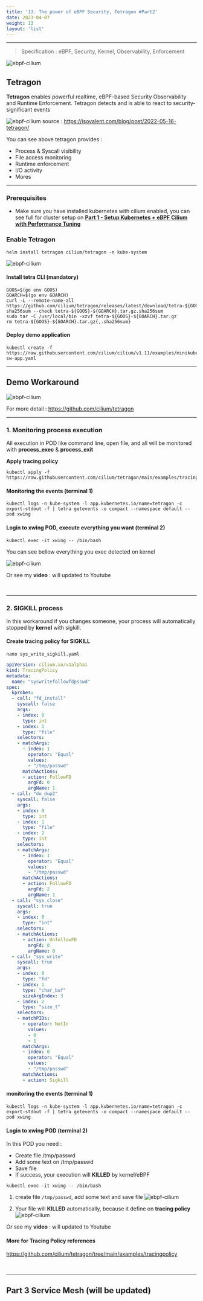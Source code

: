 ```yaml
---
title: '13. The power of eBPF Security, Tetragon #Part2'
date: 2023-04-07
weight: 13
layout: 'list'
---
```

---
> Specification : eBPF, Security, Kernel, Observability, Enforcement

![ebpf-cilium](./images/tetragon-logo.png)


## Tetragon 

**Tetragon** enables powerful realtime, eBPF-based Security Observability and Runtime Enforcement. Tetragon detects and is able to react to security-significant events


![ebpf-cilium](./images/tetragon-stack.png)
source : https://isovalent.com/blog/post/2022-05-16-tetragon/

You can see above tetragon provides :

- Process & Syscall visibility
- File access monitoring  
- Runtime enforcement
- I/O activity
- Mores


---

### Prerequisites
- Make sure you have installed kubernetes with cilium enabled, you can see full for cluster setup on **[Part 1 - Setup Kubernetes + eBPF Cilium with Performance Tuning](https://luthfi.dev/posts/setup-kubernetes-+-ebpf-cilium-with-tuning-performance-part-1/)**


### Enable Tetragon

```
helm install tetragon cilium/tetragon -n kube-system
```

![ebpf-cilium](./images/tetragon-deploy.png)


#### Install tetra CLI (mandatory)
```
GOOS=$(go env GOOS)
GOARCH=$(go env GOARCH)
curl -L --remote-name-all https://github.com/cilium/tetragon/releases/latest/download/tetra-${GOOS}-${GOARCH}.tar.gz{,.sha256sum}
sha256sum --check tetra-${GOOS}-${GOARCH}.tar.gz.sha256sum
sudo tar -C /usr/local/bin -xzvf tetra-${GOOS}-${GOARCH}.tar.gz
rm tetra-${GOOS}-${GOARCH}.tar.gz{,.sha256sum}
```

#### Deploy demo application
```
kubectl create -f https://raw.githubusercontent.com/cilium/cilium/v1.11/examples/minikube/http-sw-app.yaml
```

---

## Demo Workaround

![ebpf-cilium](./images/tetragon-flow.png)

For more detail : https://github.com/cilium/tetragon

---

### 1. Monitoring process execution
All execution in POD like command line, open file, and all will be monitored with **process_exec** & **process_exit**

**Apply tracing policy**
```
kubectl apply -f https://raw.githubusercontent.com/cilium/tetragon/main/examples/tracingpolicy/sys_write_follow_fd_prefix.yaml
```

####  Monitoring the events (terminal 1)

```
kubectl logs -n kube-system -l app.kubernetes.io/name=tetragon -c export-stdout -f | tetra getevents -o compact --namespace default --pod xwing
```



#### Login to xwing POD, execute everything you want (terminal 2)

```
kubectl exec -it xwing -- /bin/bash
```


You can see bellow everything you exec detected on kernel 

![ebpf-cilium](./images/tetragon-test-1.png)

Or see my **video** : will updated to Youtube

&nbsp;

---

### 2. SIGKILL process 
In this workaround if you changes someone, your process will automatically stopped by **kernel** with sigkill.

#### Create tracing policy for SIGKILL

```
nano sys_write_sigkill.yaml
```

```yaml
apiVersion: cilium.io/v1alpha1
kind: TracingPolicy
metadata:
  name: "syswritefollowfdpsswd"
spec:
  kprobes:
  - call: "fd_install"
    syscall: false
    args:
    - index: 0
      type: int
    - index: 1
      type: "file"
    selectors:
    - matchArgs:
      - index: 1
        operator: "Equal"
        values:
        - "/tmp/passwd"
      matchActions:
      - action: FollowFD
        argFd: 0
        argName: 1
  - call: "do_dup2"
    syscall: false
    args:
    - index: 0
      type: int
    - index: 1
      type: "file"
    - index: 2
      type: int
    selectors:
    - matchArgs:
      - index: 1
        operator: "Equal"
        values:
        - "/tmp/passwd"
      matchActions:
      - action: FollowFD
        argFd: 2
        argName: 1
  - call: "sys_close"
    syscall: true
    args:
    - index: 0
      type: "int"
    selectors:
    - matchActions:
      - action: UnfollowFD
        argFd: 0
        argName: 0
  - call: "sys_write"
    syscall: true
    args:
    - index: 0
      type: "fd"
    - index: 1
      type: "char_buf"
      sizeArgIndex: 3
    - index: 2
      type: "size_t"
    selectors:
    - matchPIDs:
      - operator: NotIn
        values:
        - 0
        - 1
      matchArgs:
      - index: 0
        operator: "Equal"
        values:
        - "/tmp/passwd"
      matchActions:
      - action: Sigkill
```


#### monitoring the events (terminal 1)
```
kubectl logs -n kube-system -l app.kubernetes.io/name=tetragon -c export-stdout -f | tetra getevents -o compact --namespace default --pod xwing
```

#### Login to xwing POD (terminal 2)
In this POD you need :
- Create file /tmp/passwd
- Add some text on /tmp/passwd
- Save file 
- If success, your execution will **KILLED** by kernel/eBPF

```
kubectl exec -it xwing -- /bin/bash
```
1. create file `/tmp/passwd`, add some text and save file
![ebpf-cilium](./images/tetragon-sigkill-1.png)

2. Your file will **KILLED** automatically, because it define on **tracing policy**
![ebpf-cilium](./images/tetragon-sigkill-2.png)

Or see my **video** : will updated to Youtube

#### More for Tracing Policy references
https://github.com/cilium/tetragon/tree/main/examples/tracingpolicy


&nbsp;

---


## Part 3 Service Mesh (will be updated)